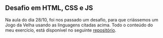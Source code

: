 ## Desafio em HTML, CSS e JS 

Na aula do dia 28/10, foi nos passado um desafio, para que criássemos um Jogo da Velha usando as linguagens citadas acima.
Todo o conteúdo do meu exercício, está disponível no seguinte <a href="https://github.com/LiviaBraz/jogoDaVelha"> repositório</a>.
